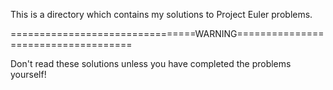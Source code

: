 This is a directory which contains my solutions to Project Euler problems. 


================================WARNING====================================

Don't read these solutions unless you have completed the problems yourself!
